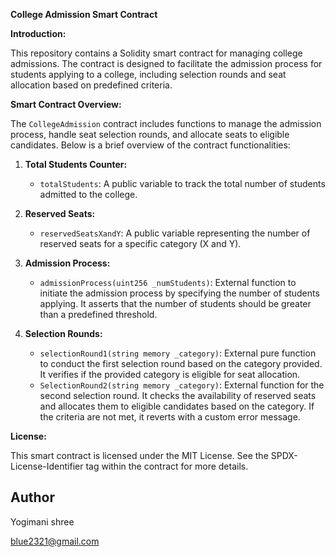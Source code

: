 **College Admission Smart Contract**

**Introduction:**

This repository contains a Solidity smart contract for managing college admissions. The contract is designed to facilitate the admission process for students applying to a college, including selection rounds and seat allocation based on predefined criteria.

**Smart Contract Overview:**

The `CollegeAdmission` contract includes functions to manage the admission process, handle seat selection rounds, and allocate seats to eligible candidates. Below is a brief overview of the contract functionalities:

1. **Total Students Counter:**
    - `totalStudents`: A public variable to track the total number of students admitted to the college.

2. **Reserved Seats:**
    - `reservedSeatsXandY`: A public variable representing the number of reserved seats for a specific category (X and Y).

3. **Admission Process:**
    - `admissionProcess(uint256 _numStudents)`: External function to initiate the admission process by specifying the number of students applying. It asserts that the number of students should be greater than a predefined threshold.

4. **Selection Rounds:**
    - `selectionRound1(string memory _category)`: External pure function to conduct the first selection round based on the category provided. It verifies if the provided category is eligible for seat allocation.
    - `SelectionRound2(string memory _category)`: External function for the second selection round. It checks the availability of reserved seats and allocates them to eligible candidates based on the category. If the criteria are not met, it reverts with a custom error message.

**License:**

This smart contract is licensed under the MIT License. See the SPDX-License-Identifier tag within the contract for more details.

## Author 

Yogimani shree

blue2321@gmail.com



